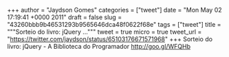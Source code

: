 
+++
author = "Jaydson Gomes"
categories = ["tweet"]
date = "Mon May 02 17:19:41 +0000 2011"
draft = false
slug = "43260bbb9b46531293b9565646dca48f0622f68e"
tags = ["tweet"]
title = """Sorteio do livro: jQuery ..."""
tweet = true
micro = true
tweet_url = "https://twitter.com/jaydson/status/65103176671571968"
+++
Sorteio do livro: jQuery - A Biblioteca do Programador http://goo.gl/WFQHb
